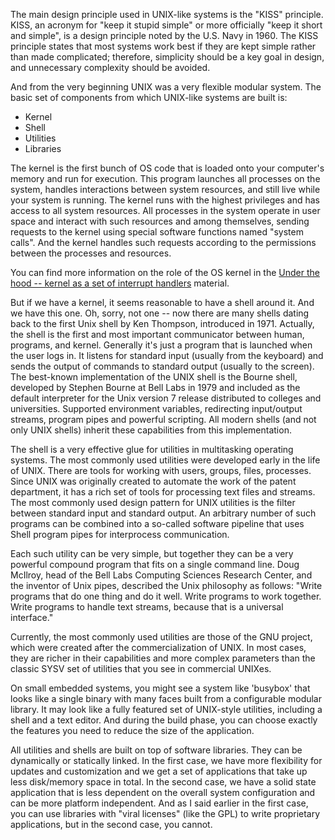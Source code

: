 The main design principle used in UNIX-like systems is the "KISS" principle. KISS, an acronym for "keep it stupid simple" or more officially "keep it short and simple", is a design principle noted by the U.S. Navy in 1960. The KISS principle states that most systems work best if they are kept simple rather than made complicated; therefore, simplicity should be a key goal in design, and unnecessary complexity should be avoided.

And from the very beginning UNIX was a very flexible modular system. The basic set of components from which UNIX-like systems are built is:
* Kernel
* Shell
* Utilities
* Libraries

The kernel is the first bunch of OS code that is loaded onto your computer's memory and run for execution. This program launches all processes on the system, handles interactions between system resources, and still live while your system is running. The kernel runs with the highest privileges and has access to all system resources. All processes in the system operate in user space and interact with such resources and among themselves, sending requests to the kernel using special software functions named "system calls". And the kernel handles such requests according to the permissions between the processes and resources.

You can find more information on the role of the OS kernel in the [Under the hood -- kernel as a set of interrupt handlers](../under_the_hood/01_interrupts.md) material.

But if we have a kernel, it seems reasonable to have a shell around it. And we have this one. Oh, sorry, not one -- now there are many shells dating back to the first Unix shell by Ken Thompson, introduced in 1971. Actually, the shell is the first and most important communicator between human, programs, and kernel. Generally it's just a program that is launched when the user logs in. It listens for standard input (usually from the keyboard) and sends the output of commands to standard output (usually to the screen).
The best-known implementation of the UNIX shell is the Bourne shell, developed by Stephen Bourne at Bell Labs in 1979 and included as the default interpreter for the Unix version 7 release distributed to colleges and universities. Supported environment variables, redirecting input/output streams, program pipes and powerful scripting. All modern shells (and not only UNIX shells) inherit these capabilities from this implementation.

The shell is a very effective glue for utilities in multitasking operating systems. The most commonly used utilities were developed early in the life of UNIX. There are tools for working with users, groups, files, processes. Since UNIX was originally created to automate the work of the patent department, it has a rich set of tools for processing text files and streams. The most commonly used design pattern for UNIX utilities is the filter between standard input and standard output. An arbitrary number of such programs can be combined into a so-called software pipeline that uses Shell program pipes for interprocess communication.

Each such utility can be very simple, but together they can be a very powerful compound program that fits on a single command line. Doug McIlroy, head of the Bell Labs Computing Sciences Research Center, and the inventor of Unix pipes, described the Unix philosophy as follows: "Write programs that do one thing and do it well. Write programs to work together. Write programs to handle text streams, because that is a universal interface."

Currently, the most commonly used utilities are those of the GNU project, which were created after the commercialization of UNIX. In most cases, they are richer in their capabilities and more complex parameters than the classic SYSV set of utilities that you see in commercial UNIXes.

On small embedded systems, you might see a system like 'busybox' that looks like a single binary with many faces built from a configurable modular library. It may look like a fully featured set of UNIX-style utilities, including a shell and a text editor. And during the build phase, you can choose exactly the features you need to reduce the size of the application.

All utilities and shells are built on top of software libraries. They can be dynamically or statically linked. In the first case, we have more flexibility for updates and customization and we get a set of applications that take up less disk/memory space in total. In the second case, we have a solid state application that is less dependent on the overall system configuration and can be more platform independent. And as I said earlier in the first case, you can use libraries with "viral licenses" (like the GPL) to write proprietary applications, but in the second case, you cannot.


